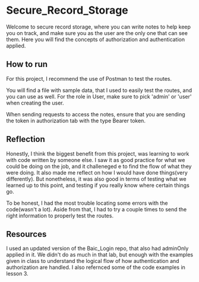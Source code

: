# Secure_Record_Storage

Welcome to secure record storage, where you can write notes to help keep you on track, and make sure you as the user are the only one that can see them. Here you will find the concepts of authorization and authentication applied. 

## How to run

For this project, I recommend the use of Postman to test the routes. 

You will find a file with sample data, that I used to easily test the routes, and you can use as well. For the role in User, make sure to pick 'admin' or 'user' when creating the user. 

When sending requests to access the notes, ensure that you are sending the token in authorization tab with the type Bearer token. 

## Reflection

Honestly, I think the biggest benefit from this project, was learning to work with code written by someone else. I saw it as good practice for what we could be doing on the job, and it challeneged e to find the flow of what they were doing. It also made me reflect on how I would have done things(very differently). But nonetheless, it was also good in terms of testing what we learned up to this point, and testing if you really know where certain things go. 

To be honest, I had the most trouble locating some errors with the code(wasn't a lot). Aside from that, I had to try a couple times to send the right information to properly test the routes. 

## Resources

I used an updated version of the Baic_Login repo, that also had adminOnly applied in it. We didn't do as much in that lab, but enough with the examples given in class to understand the logical flow of how authentication and authorization are handled. I also refernced some of the code examples in lesson 3. 
